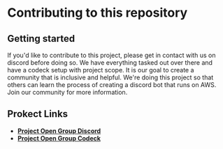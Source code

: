 # Contributing to this repository
## Getting started

If you'd like to contribute to this project, please get in contact with us on discord before doing so. We have everything tasked out over there and have a codeck setup with project scope. It is our goal to create a community that is inclusive and helpful. We're doing this project so that others can learn the process of creating a discord bot that runs on AWS. Join our community for more information.

## Prokect Links
* **[Project Open Group Discord](https://discord.gg/zRHZymwxfY)**
* **[Project Open Group Codeck](https://open.codecks.io/pog)**
